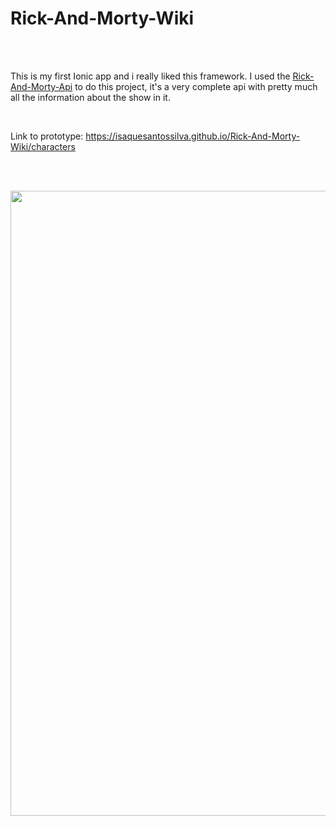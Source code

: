 # Rick-And-Morty-Wiki

<br />
<br />

This is my first Ionic app and i really liked this framework.
I used the [Rick-And-Morty-Api](https://rickandmortyapi.com//) to do this project, it's a very complete api with pretty much all the information about the show in it.

<br />

Link to prototype: https://isaquesantossilva.github.io/Rick-And-Morty-Wiki/characters

<br />
<br />

[<img src="https://github.com/IsaqueSantosSilva/Rick-And-Morty-Wiki/blob/main/src/assets/images/demo.gif" alt="" width="1000" />](http://isaquesilva.infinityfreeapp.com/Feedback-Sender-PHPMailer/)
